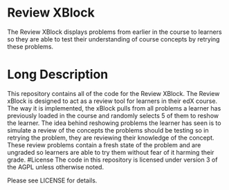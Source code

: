 # Review XBlock
The Review XBlock displays problems from earlier in the course to learners so they are able to test their understanding of course concepts by retrying these problems.
# Long Description
This repository contains all of the code for the Review XBlock. The Review xBlock is designed to act as a review tool for learners in their edX course. The way it is implemented, the xBlock pulls from all problems a learner has previously loaded in the course and randomly selects 5 of them to reshow the learner. The idea behind reshowing problems the learner has seen is to simulate a review of the concepts the problems should be testing so in retrying the problem, they are reviewing their knowledge of the concept. These review problems contain a fresh state of the problem and are ungraded so learners are able to try them without fear of it harming their grade.
#License
The code in this repository is licensed under version 3 of the AGPL unless otherwise noted.

Please see LICENSE for details.
